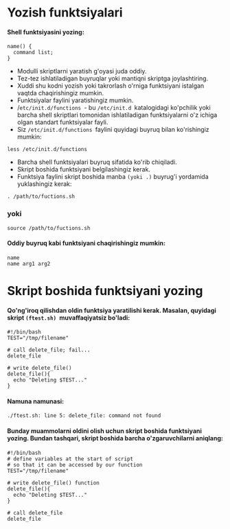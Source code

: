 # Yozish funktsiyalari

#### Shell funktsiyasini yozing:


```
name() { 
  command list;
}
```

- Modulli skriptlarni yaratish g'oyasi juda oddiy.
- Tez-tez ishlatiladigan buyruqlar yoki mantiqni skriptga joylashtiring.
- Xuddi shu kodni yozish yoki takrorlash o'rniga funktsiyani istalgan vaqtda chaqirishingiz mumkin.
- Funktsiyalar faylini yaratishingiz mumkin.
- /```etc/init.d/functions ```- bu ```/etc/init.d ```katalogidagi ko'pchilik yoki barcha shell skriptlari tomonidan ishlatiladigan funktsiyalarni o'z ichiga olgan standart funktsiyalar fayli.
- Siz ```/etc/init.d/functions ```faylini quyidagi buyruq bilan ko'rishingiz mumkin:

```
less /etc/init.d/functions
```

- Barcha shell funktsiyalari buyruq sifatida ko'rib chiqiladi.
- Skript boshida funktsiyani belgilashingiz kerak.
- Funktsiya faylini skript boshida manba ```(yoki .)``` buyrug'i yordamida yuklashingiz kerak:


```
. /path/to/fuctions.sh
```

### yoki

```
source /path/to/fuctions.sh
```

#### Oddiy buyruq kabi funktsiyani chaqirishingiz mumkin:


```
name
name arg1 arg2
```

# Skript boshida funktsiyani yozing

#### Qo'ng'iroq qilishdan oldin funktsiya yaratilishi kerak. Masalan, quyidagi skript ```(ftest.sh) ```muvaffaqiyatsiz bo'ladi:

```
#!/bin/bash
TEST="/tmp/filename"

# call delete_file; fail... 
delete_file

# write delete_file()
delete_file(){
  echo "Deleting $TEST..."
}
```

#### Namuna namunasi:

```
./ftest.sh: line 5: delete_file: command not found
```

#### Bunday muammolarni oldini olish uchun skript boshida funktsiyani yozing. Bundan tashqari, skript boshida barcha o'zgaruvchilarni aniqlang:


```
#!/bin/bash
# define variables at the start of script 
# so that it can be accessed by our function
TEST="/tmp/filename"

# write delete_file() function
delete_file(){
  echo "Deleting $TEST..."
}

# call delete_file
delete_file
```
